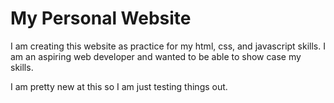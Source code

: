 # My Personal Website

I am creating this website as practice for my html, css, and javascript skills. I am an aspiring web developer and wanted to be able to 
show case my skills. 

I am pretty new at this so I am just testing things out. 